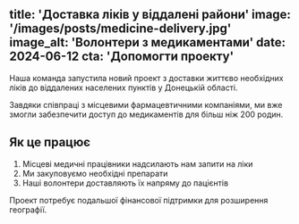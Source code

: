 title: 'Доставка ліків у віддалені райони'
image: '/images/posts/medicine-delivery.jpg'
image_alt: 'Волонтери з медикаментами'
date: 2024-06-12
cta: 'Допомогти проекту'
---

Наша команда запустила новий проект з доставки життєво необхідних ліків до віддалених населених пунктів у Донецькій області.

Завдяки співпраці з місцевими фармацевтичними компаніями, ми вже змогли забезпечити доступ до медикаментів для більш ніж 200 родин.

## Як це працює

1. Місцеві медичні працівники надсилають нам запити на ліки
2. Ми закуповуємо необхідні препарати
3. Наші волонтери доставляють їх напряму до пацієнтів

Проект потребує подальшої фінансової підтримки для розширення географії.
